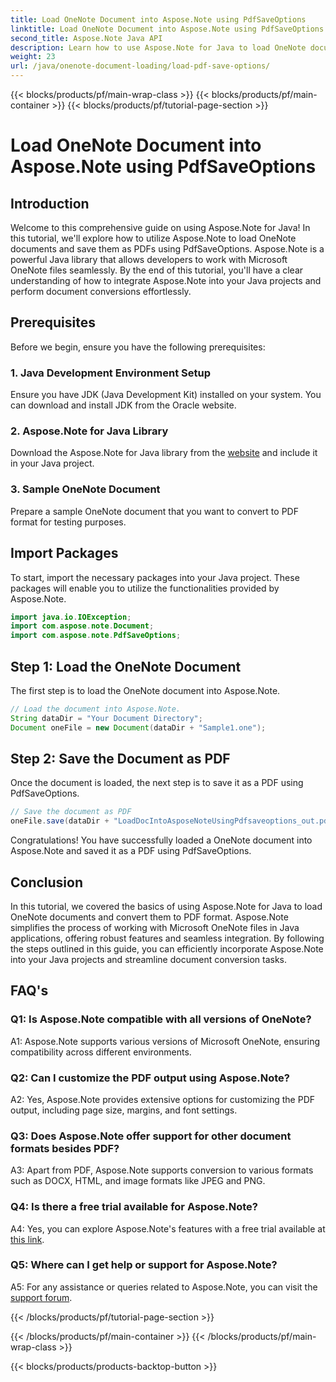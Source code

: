 ```yaml
---
title: Load OneNote Document into Aspose.Note using PdfSaveOptions
linktitle: Load OneNote Document into Aspose.Note using PdfSaveOptions
second_title: Aspose.Note Java API
description: Learn how to use Aspose.Note for Java to load OneNote documents and convert them to PDF format effortlessly. Simplify your document conversion tasks with Aspose.Note.
weight: 23
url: /java/onenote-document-loading/load-pdf-save-options/
---
```


{{< blocks/products/pf/main-wrap-class >}}
{{< blocks/products/pf/main-container >}}
{{< blocks/products/pf/tutorial-page-section >}}

# Load OneNote Document into Aspose.Note using PdfSaveOptions

## Introduction

Welcome to this comprehensive guide on using Aspose.Note for Java! In this tutorial, we'll explore how to utilize Aspose.Note to load OneNote documents and save them as PDFs using PdfSaveOptions. Aspose.Note is a powerful Java library that allows developers to work with Microsoft OneNote files seamlessly. By the end of this tutorial, you'll have a clear understanding of how to integrate Aspose.Note into your Java projects and perform document conversions effortlessly.

## Prerequisites

Before we begin, ensure you have the following prerequisites:

### 1. Java Development Environment Setup

Ensure you have JDK (Java Development Kit) installed on your system. You can download and install JDK from the Oracle website.

### 2. Aspose.Note for Java Library

Download the Aspose.Note for Java library from the [website](https://releases.aspose.com/note/java/) and include it in your Java project.

### 3. Sample OneNote Document

Prepare a sample OneNote document that you want to convert to PDF format for testing purposes.

## Import Packages

To start, import the necessary packages into your Java project. These packages will enable you to utilize the functionalities provided by Aspose.Note.

```java
import java.io.IOException;
import com.aspose.note.Document;
import com.aspose.note.PdfSaveOptions;
```

## Step 1: Load the OneNote Document

The first step is to load the OneNote document into Aspose.Note.

```java
// Load the document into Aspose.Note.
String dataDir = "Your Document Directory";
Document oneFile = new Document(dataDir + "Sample1.one");
```

## Step 2: Save the Document as PDF

Once the document is loaded, the next step is to save it as a PDF using PdfSaveOptions.

```java
// Save the document as PDF
oneFile.save(dataDir + "LoadDocIntoAsposeNoteUsingPdfsaveoptions_out.pdf", new PdfSaveOptions());
```

Congratulations! You have successfully loaded a OneNote document into Aspose.Note and saved it as a PDF using PdfSaveOptions.

## Conclusion

In this tutorial, we covered the basics of using Aspose.Note for Java to load OneNote documents and convert them to PDF format. Aspose.Note simplifies the process of working with Microsoft OneNote files in Java applications, offering robust features and seamless integration. By following the steps outlined in this guide, you can efficiently incorporate Aspose.Note into your Java projects and streamline document conversion tasks.

## FAQ's

### Q1: Is Aspose.Note compatible with all versions of OneNote?

A1: Aspose.Note supports various versions of Microsoft OneNote, ensuring compatibility across different environments.

### Q2: Can I customize the PDF output using Aspose.Note?

A2: Yes, Aspose.Note provides extensive options for customizing the PDF output, including page size, margins, and font settings.

### Q3: Does Aspose.Note offer support for other document formats besides PDF?

A3: Apart from PDF, Aspose.Note supports conversion to various formats such as DOCX, HTML, and image formats like JPEG and PNG.

### Q4: Is there a free trial available for Aspose.Note?

A4: Yes, you can explore Aspose.Note's features with a free trial available at [this link](https://releases.aspose.com/).

### Q5: Where can I get help or support for Aspose.Note?

A5: For any assistance or queries related to Aspose.Note, you can visit the [support forum](https://forum.aspose.com/c/note/28).

{{< /blocks/products/pf/tutorial-page-section >}}

{{< /blocks/products/pf/main-container >}}
{{< /blocks/products/pf/main-wrap-class >}}

{{< blocks/products/products-backtop-button >}}
